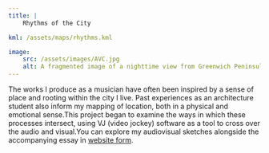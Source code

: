 ```yaml
---
title: | 
    Rhythms of the City

kml: /assets/maps/rhythms.kml

image:
    src: /assets/images/AVC.jpg
    alt: A fragmented image of a nighttime view from Greenwich Peninsula to Canary Wharf
---
```


The works I produce as a musician have often been inspired by a sense of place and rooting within the city I live. Past experiences as an architecture student also inform my mapping of location, both in a physical and emotional sense.This project began to examine the ways in which these processes intersect, using VJ (video jockey) software as a tool to cross over the audio and visual.You can explore my audiovisual sketches alongside the accompanying essay in [website form][website].

[website]:https://monoworks.hotglue.me/rhythms "Rhythms"